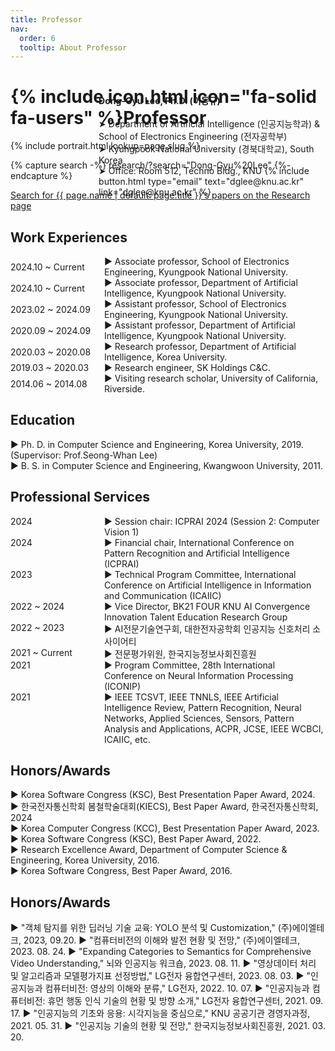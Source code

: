 ```yaml
---
title: Professor
nav:
  order: 6
  tooltip: About Professor
---
```


# {% include icon.html icon="fa-solid fa-users" %}Professor

<div class="container" style="display: flex; align-items: center; position: relative;">
  <div style="display: flex;">
    {% include portrait.html lookup=page.slug %}
  </div>
  <div style="display: flex; flex-direction: column; align-items: flex-start; text-align: left; position: absolute; left: 28%">
    <b>Dong-Gyu Lee, Ph.D. (이동규)</b><br>
    ➤ Department of Artificial Intelligence (인공지능학과) & School of Electronics Engineering (전자공학부)<br>
    ➤ Kyungpook National University (경북대학교), South Korea<br>
    ➤ Office: Room 512, Techno Bldg., KNU
    {%
      include button.html
      type="email"
      text="dglee@knu.ac.kr"
      link="dglee@knu.ac.kr"
    %}
  </div>
</div>

{% capture search -%}
  research/?search="Dong-Gyu%20Lee"
{%- endcapture %}

<p class="center">
  <a href="{{ search | relative_url | uri_escape }}">
    Search for {{ page.name | default: page.title }}'s papers on the Research page
  </a>
</p>

## Work Experiences

<div style="flex-direction: column;">
  <div style="display: flex;align-items: center;">
    <span style="min-width: 150px; text-align: left;">2024.10 ~ Current</span>
    <span>▶︎ Associate professor, School of Electronics Engineering, Kyungpook National University.</span>
  </div>
  <div style="display: flex;align-items: center;">
    <span style="min-width: 150px; text-align: left;">2024.10 ~ Current</span>
    <span>▶︎ Associate professor, Department of Artificial Intelligence, Kyungpook National University.</span>
  </div>
  <div style="display: flex;align-items: center;">
    <span style="min-width: 150px; text-align: left;">2023.02 ~ 2024.09</span>
    <span>▶︎ Assistant professor, School of Electronics Engineering, Kyungpook National University.</span>
  </div>
  <div style="display: flex;align-items: center;">
    <span style="min-width: 150px; text-align: left;">2020.09 ~ 2024.09</span>
    <span>▶︎ Assistant professor, Department of Artificial Intelligence, Kyungpook National University.</span>
  </div>
  <div style="display: flex;align-items: center;">
    <span style="min-width: 150px; text-align: left;">2020.03 ~ 2020.08</span>
    <span>▶︎ Research professor, Department of Artificial Intelligence, Korea University.</span>
  </div>
  <div style="display: flex;align-items: center;">
    <span style="min-width: 150px; text-align: left;">2019.03 ~ 2020.03</span>
    <span>▶︎ Research engineer, SK Holdings C&C.</span>
  </div>
  <div style="display: flex;align-items: center;">
    <span style="min-width: 150px; text-align: left;">2014.06 ~ 2014.08</span>
    <span>▶︎ Visiting research scholar, University of California, Riverside.</span>
  </div>
</div>

## Education
▶︎ Ph. D. in Computer Science and Engineering, Korea University, 2019. (Supervisor: Prof.Seong-Whan Lee)<br>
▶︎ B. S. in Computer Science and Engineering, Kwangwoon University, 2011.<br>

## Professional Services

<div style="flex-direction: column;">
  <div style="display: flex;">
    <span style="min-width: 150px; text-align: left;">2024</span>
    <span style="text-align: left;">▶︎ Session chair: ICPRAI 2024 (Session 2: Computer Vision 1)</span>
  </div>
  <div style="display: flex;">
    <span style="min-width: 150px; text-align: left;">2024</span>
    <span style="text-align: left;">▶︎ Financial chair, International Conference on Pattern Recognition and Artificial Intelligence (ICPRAI)</span>
  </div>
  <div style="display: flex;">
    <span style="min-width: 150px; text-align: left;">2023</span>
    <span style="text-align: left;">▶︎ Technical Program Committee, International Conference on Artificial Intelligence in Information and Communication (ICAIIC)</span>
  </div>
  <div style="display: flex;">
    <span style="min-width: 150px; text-align: left;">2022 ~ 2024</span>
    <span style="text-align: left;">▶︎ Vice Director, BK21 FOUR KNU AI Convergence Innovation Talent Education Research Group</span>
  </div>
  <div style="display: flex;">
    <span style="min-width: 150px; text-align: left;">2022 ~ 2023</span>
    <span style="text-align: left;">▶︎ AI전문기술연구회, 대한전자공학회 인공지능 신호처리 소사이어티</span>
  </div>
  <div style="display: flex;">
    <span style="min-width: 150px; text-align: left;">2021 ~ Current</span>
    <span style="text-align: left;">▶︎ 전문평가위원, 한국지능정보사회진흥원</span>
  </div>
  <div style="display: flex;">
    <span style="min-width: 150px; text-align: left;">2021</span>
    <span style="text-align: left;">▶︎ Program Committee, 28th International Conference on Neural Information Processing (ICONIP)</span>
  </div>
  <div style="display: flex;">
    <span style="min-width: 150px; text-align: left;">2021</span>
    <span style="text-align: left;">▶︎ IEEE TCSVT, IEEE TNNLS, IEEE Artificial Intelligence Review, Pattern Recognition, Neural Networks, Applied Sciences, Sensors, Pattern Analysis and Applications,  ACPR, JCSE, IEEE WCBCI, ICAIIC, etc.</span>
  </div>
</div>

## Honors/Awards

▶︎ Korea Software Congress (KSC), Best Presentation Paper Award, 2024. <br>
▶︎ 한국전자통신학회 봄철학술대회(KIECS), Best Paper Award, 한국전자통신학회, 2024 <br>
▶︎ Korea Computer Congress (KCC), Best Presentation Paper Award, 2023. <br>
▶︎ Korea Software Congress (KSC), Best Paper Award, 2022. <br>
▶︎ Research Excellence Award, Department of Computer Science & Engineering, Korea University, 2016. <br>
▶︎ Korea Software Congress, Best Paper Award, 2016. <br>

## Honors/Awards

▶︎ "객체 탐지를 위한 딥러닝 기술 교육: YOLO 분석 및 Customization," (주)에이엘테크, 2023, 09.20.
▶︎ "컴퓨터비전의 이해와 발전 현황 및 전망," (주)에이엘테크, 2023. 08. 24.
▶︎ "Expanding Categories to Semantics for Comprehensive Video Understanding," 뇌와 인공지능 워크숍, 2023. 08. 11.
▶︎ "영상데이터 처리 및 알고리즘과 모델평가지표 선정방법," LG전자 융합연구센터, 2023. 08. 03.
▶︎ "인공지능과 컴퓨터비전: 영상의 이해와 분류," LG전자, 2022. 10. 07.
▶︎ "인공지능과 컴퓨터비전: 휴먼 행동 인식 기술의 현황 및 방향 소개," LG전자 융합연구센터, 2021. 09. 17.
▶︎ "인공지능의 기초와 응용: 시각지능을 중심으로," KNU 공공기관 경영자과정, 2021. 05. 31.
▶︎ "인공지능 기술의 현황 및 전망," 한국지능정보사회진흥원, 2021. 03. 20.

